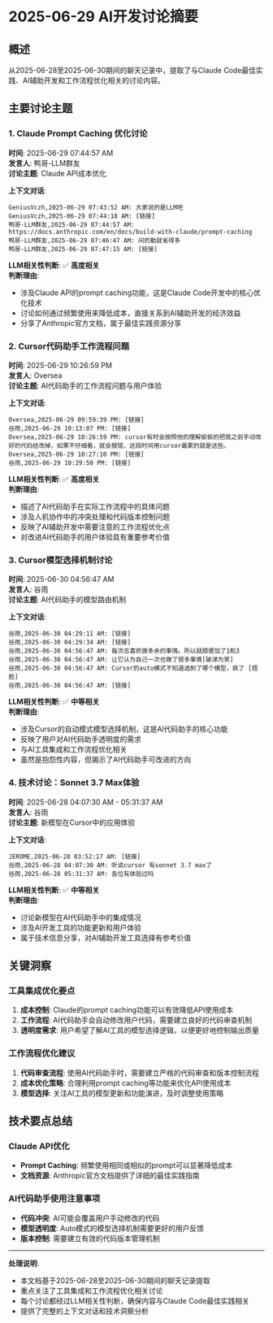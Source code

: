 # 2025-06-29 AI开发讨论摘要

## 概述
从2025-06-28至2025-06-30期间的聊天记录中，提取了与Claude Code最佳实践、AI辅助开发和工作流程优化相关的讨论内容。

## 主要讨论主题

### 1. Claude Prompt Caching 优化讨论

**时间**: 2025-06-29 07:44:57 AM  
**发言人**: 鸭哥-LLM群友  
**讨论主题**: Claude API成本优化

**上下文对话**:
```
GeniusVczh,2025-06-29 07:43:52 AM: 大家说的是LLM吧
GeniusVczh,2025-06-29 07:44:18 AM: [链接]
鸭哥-LLM群友,2025-06-29 07:44:57 AM: https://docs.anthropic.com/en/docs/build-with-claude/prompt-caching
鸭哥-LLM群友,2025-06-29 07:46:47 AM: 问的勤就省得多
鸭哥-LLM群友,2025-06-29 07:47:15 AM: [链接]
```

**LLM相关性判断**: ✅ **高度相关**  
**判断理由**: 
- 涉及Claude API的prompt caching功能，这是Claude Code开发中的核心优化技术
- 讨论如何通过频繁使用来降低成本，直接关系到AI辅助开发的经济效益
- 分享了Anthropic官方文档，属于最佳实践资源分享

### 2. Cursor代码助手工作流程问题

**时间**: 2025-06-29 10:26:59 PM  
**发言人**: Oversea  
**讨论主题**: AI代码助手的工作流程问题与用户体验

**上下文对话**:
```
Oversea,2025-06-29 09:59:39 PM: [链接]
谷雨,2025-06-29 10:13:07 PM: [链接]
Oversea,2025-06-29 10:26:59 PM: cursor有时会按照他的理解偷偷的把我之前手动改好的代码给改掉，如果不仔细看，就会报错，这段时间用cursor最累的就是这些。
Oversea,2025-06-29 10:27:10 PM: [链接]
谷雨,2025-06-29 10:29:50 PM: [链接]
```

**LLM相关性判断**: ✅ **高度相关**  
**判断理由**:
- 描述了AI代码助手在实际工作流程中的具体问题
- 涉及人机协作中的冲突处理和代码版本控制问题
- 反映了AI辅助开发中需要注意的工作流程优化点
- 对改进AI代码助手的用户体验具有重要参考价值

### 3. Cursor模型选择机制讨论

**时间**: 2025-06-30 04:56:47 AM  
**发言人**: 谷雨  
**讨论主题**: AI代码助手的模型路由机制

**上下文对话**:
```
谷雨,2025-06-30 04:29:11 AM: [链接]
谷雨,2025-06-30 04:29:34 AM: [链接]
谷雨,2025-06-30 04:56:47 AM: 每次总喜欢做多余的事情。所以就顺便加了1和3
谷雨,2025-06-30 04:56:47 AM: 让它认为自己一次也做了很多事情[破涕为笑]
谷雨,2025-06-30 04:56:47 AM: Cursor的auto模式不知道选到了哪个模型，疯了 [捂脸]
谷雨,2025-06-30 04:56:47 AM: [链接]
```

**LLM相关性判断**: ✅ **中等相关**  
**判断理由**:
- 涉及Cursor的自动模式模型选择机制，这是AI代码助手的核心功能
- 反映了用户对AI代码助手透明度的需求
- 与AI工具集成和工作流程优化相关
- 虽然是抱怨性内容，但揭示了AI代码助手可改进的方向

### 4. 技术讨论：Sonnet 3.7 Max体验

**时间**: 2025-06-28 04:07:30 AM - 05:31:37 AM  
**发言人**: 谷雨  
**讨论主题**: 新模型在Cursor中的应用体验

**上下文对话**:
```
JEROME,2025-06-28 03:52:17 AM: [链接]
谷雨,2025-06-28 04:07:30 AM: 听说cursor 有sonnet 3.7 max了
谷雨,2025-06-28 05:31:37 AM: 各位有体验过吗
```

**LLM相关性判断**: ✅ **中等相关**  
**判断理由**:
- 讨论新模型在AI代码助手中的集成情况
- 涉及AI开发工具的功能更新和用户体验
- 属于技术信息分享，对AI辅助开发工具选择有参考价值

## 关键洞察

### 工具集成优化要点
1. **成本控制**: Claude的prompt caching功能可以有效降低API使用成本
2. **工作流程**: AI代码助手会自动修改用户代码，需要建立良好的代码审查机制
3. **透明度需求**: 用户希望了解AI工具的模型选择逻辑，以便更好地控制输出质量

### 工作流程优化建议
1. **代码审查流程**: 使用AI代码助手时，需要建立严格的代码审查和版本控制流程
2. **成本优化策略**: 合理利用prompt caching等功能来优化API使用成本
3. **模型选择**: 关注AI工具的模型更新和功能演进，及时调整使用策略

## 技术要点总结

### Claude API优化
- **Prompt Caching**: 频繁使用相同或相似的prompt可以显著降低成本
- **文档资源**: Anthropic官方文档提供了详细的最佳实践指南

### AI代码助手使用注意事项
- **代码冲突**: AI可能会覆盖用户手动修改的代码
- **模型透明度**: Auto模式的模型选择机制需要更好的用户反馈
- **版本控制**: 需要建立有效的代码版本管理机制

---

**处理说明**: 
- 本文档基于2025-06-28至2025-06-30期间的聊天记录提取
- 重点关注了工具集成和工作流程优化相关讨论
- 每个讨论都经过LLM相关性判断，确保内容与Claude Code最佳实践相关
- 提供了完整的上下文对话和技术洞察分析